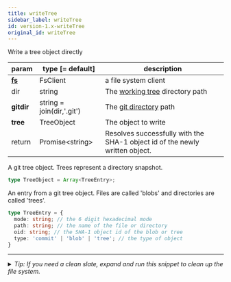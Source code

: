 ```yaml
---
title: writeTree
sidebar_label: writeTree
id: version-1.x-writeTree
original_id: writeTree
---
```


Write a tree object directly

| param          | type [= default]          | description                                                                 |
| -------------- | ------------------------- | --------------------------------------------------------------------------- |
| [**fs**](./fs) | FsClient                  | a file system client                                                        |
| dir            | string                    | The [working tree](dir-vs-gitdir.md) directory path                         |
| **gitdir**     | string = join(dir,'.git') | The [git directory](dir-vs-gitdir.md) path                                  |
| **tree**       | TreeObject                | The object to write                                                         |
| return         | Promise\<string\>         | Resolves successfully with the SHA-1 object id of the newly written object. |

A git tree object. Trees represent a directory snapshot.

```ts
type TreeObject = Array<TreeEntry>;
```

An entry from a git tree object. Files are called 'blobs' and directories are called 'trees'.

```ts
type TreeEntry = {
  mode: string; // the 6 digit hexadecimal mode
  path: string; // the name of the file or directory
  oid: string; // the SHA-1 object id of the blob or tree
  type: 'commit' | 'blob' | 'tree'; // the type of object
}
```


---

<details>
<summary><i>Tip: If you need a clean slate, expand and run this snippet to clean up the file system.</i></summary>

```js live
window.fs = new LightningFS('fs', { wipe: true })
window.pfs = window.fs.promises
console.log('done')
```
</details>

<script>
(function rewriteEditLink() {
  const el = document.querySelector('a.edit-page-link.button');
  if (el) {
    el.href = 'https://github.com/isomorphic-git/isomorphic-git/edit/main/src/api/writeTree.js';
  }
})();
</script>
